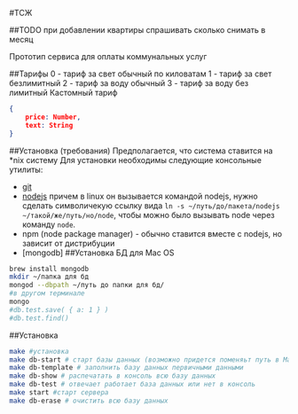 #ТСЖ

##TODO
при добавлении квартиры спрашивать сколько снимать в месяц

Прототип сервиса для оплаты коммунальных услуг


##Тарифы
0 - тариф за свет обычный по киловатам
1 - тариф за свет безлимитный
2 - тариф за воду обычный
3 - тариф за воду без лимитный
Кастомный тариф
```json
{
    price: Number,
    text: String
}
```

##Установка (требования)
Предполагается, что система ставится на *nix систему
Для установки необходимы следующие консольные утилиты:
* [git](https://help.github.com/articles/set-up-git)
* [nodejs](http://nodejs.org/download/) причем в linux он вызывается командой nodejs, нужно сделать символичекую ссылку вида ```ln -s ~/путь/до/пакета/nodejs ~/такой/же/путь/но/node```, чтобы можно было вызывать node через команду ```node```.
* npm (node package manager) - обычно ставится вместе с nodejs, но зависит от дистрибуции
* [mongodb]
##Установка БД для Mac OS
```bash
brew install mongodb
mkdir ~/папка для бд
mongod --dbpath ~/путь до папки для бд/
#в другом терминале
mongo
#db.test.save( { a: 1 } )
#db.test.find()
```
##Установка
```bash
make #установка
make db-start # старт базы данных (возможно придется поменяьт путь в Makefile)
make db-template # заполнить базу данных первичными данными
make db-show # распечатать в консоль всю базу данных
make db-test # отвечает работает база данных или нет в консоль
make start #старт сервера
make db-erase # очистить всю базу данных
```
